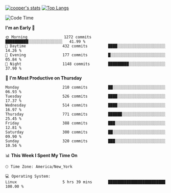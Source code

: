 [![cooper's stats](https://github-readme-stats-dwoluvhms-coopjz.vercel.app/api?username=coopjz&count_private=true)](https://github.com/coopjz/github-readme-stats)
[![Top Langs](https://github-readme-stats-dwoluvhms-coopjz.vercel.app/api/top-langs/?username=coopjz&count_private=true&langs_count=8&layout=compact&&hide=C)](https://github.com/coopjz/github-readme-stats)
<!--START_SECTION:waka-->
![Code Time](http://img.shields.io/badge/Code%20Time-7%20hrs%2037%20mins-blue)

**I'm an Early 🐤** 

```text
🌞 Morning                1272 commits        ██████████░░░░░░░░░░░░░░░   41.99 % 
🌆 Daytime                432 commits         ████░░░░░░░░░░░░░░░░░░░░░   14.26 % 
🌃 Evening                177 commits         █░░░░░░░░░░░░░░░░░░░░░░░░   05.84 % 
🌙 Night                  1148 commits        █████████░░░░░░░░░░░░░░░░   37.90 % 
```
📅 **I'm Most Productive on Thursday** 

```text
Monday                   210 commits         ██░░░░░░░░░░░░░░░░░░░░░░░   06.93 % 
Tuesday                  526 commits         ████░░░░░░░░░░░░░░░░░░░░░   17.37 % 
Wednesday                514 commits         ████░░░░░░░░░░░░░░░░░░░░░   16.97 % 
Thursday                 771 commits         ██████░░░░░░░░░░░░░░░░░░░   25.45 % 
Friday                   388 commits         ███░░░░░░░░░░░░░░░░░░░░░░   12.81 % 
Saturday                 300 commits         ██░░░░░░░░░░░░░░░░░░░░░░░   09.90 % 
Sunday                   320 commits         ███░░░░░░░░░░░░░░░░░░░░░░   10.56 % 
```


📊 **This Week I Spent My Time On** 

```text
🕑︎ Time Zone: America/New_York

💻 Operating System: 
Linux                    5 hrs 39 mins       █████████████████████████   100.00 % 
```

<!--END_SECTION:waka-->
